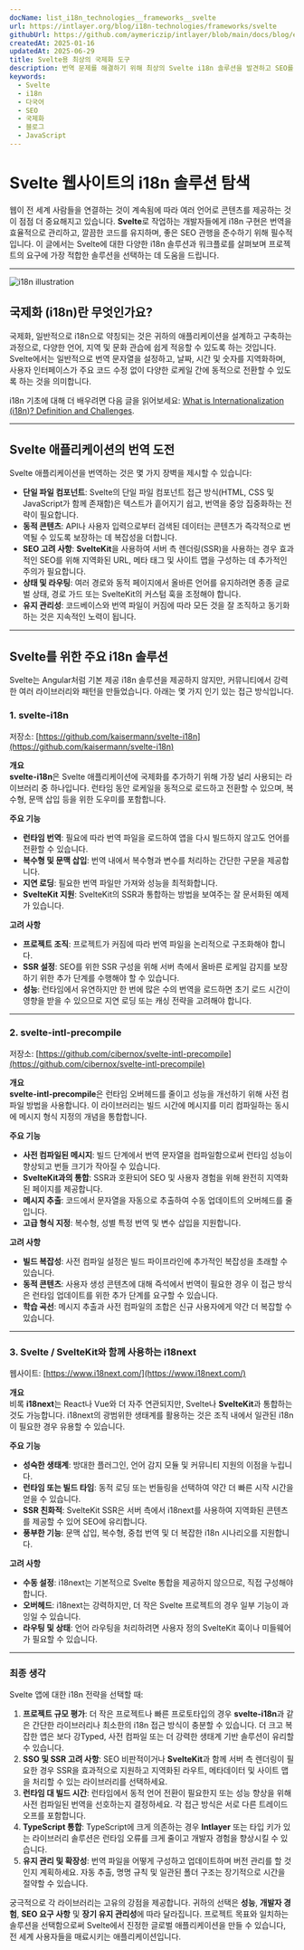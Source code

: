 ```yaml
---
docName: list_i18n_technologies__frameworks__svelte
url: https://intlayer.org/blog/i18n-technologies/frameworks/svelte
githubUrl: https://github.com/aymericzip/intlayer/blob/main/docs/blog/en/list_i18n_technologies/frameworks/svelte.md
createdAt: 2025-01-16
updatedAt: 2025-06-29
title: Svelte용 최상의 국제화 도구
description: 번역 문제를 해결하기 위해 최상의 Svelte i18n 솔루션을 발견하고 SEO를 향상시키고 전세계 웹 경험을 제공합니다.
keywords:
  - Svelte
  - i18n
  - 다국어
  - SEO
  - 국제화
  - 블로그
  - JavaScript
---
```


# Svelte 웹사이트의 i18n 솔루션 탐색

웹이 전 세계 사람들을 연결하는 것이 계속됨에 따라 여러 언어로 콘텐츠를 제공하는 것이 점점 더 중요해지고 있습니다. **Svelte**로 작업하는 개발자들에게 i18n 구현은 번역을 효율적으로 관리하고, 깔끔한 코드를 유지하며, 좋은 SEO 관행을 준수하기 위해 필수적입니다. 이 글에서는 Svelte에 대한 다양한 i18n 솔루션과 워크플로를 살펴보며 프로젝트의 요구에 가장 적합한 솔루션을 선택하는 데 도움을 드립니다.

---

![i18n illustration](https://github.com/aymericzip/intlayer/blob/main/docs/docs/ko/assets/i18n.webp)

## 국제화 (i18n)란 무엇인가요?

국제화, 일반적으로 i18n으로 약칭되는 것은 귀하의 애플리케이션을 설계하고 구축하는 과정으로, 다양한 언어, 지역 및 문화 관습에 쉽게 적응할 수 있도록 하는 것입니다. Svelte에서는 일반적으로 번역 문자열을 설정하고, 날짜, 시간 및 숫자를 지역화하며, 사용자 인터페이스가 주요 코드 수정 없이 다양한 로케일 간에 동적으로 전환할 수 있도록 하는 것을 의미합니다.

i18n 기초에 대해 더 배우려면 다음 글을 읽어보세요: [What is Internationalization (i18n)? Definition and Challenges](https://github.com/aymericzip/intlayer/blob/main/docs/docs/ko/what_is_internationalization.md).

---

## Svelte 애플리케이션의 번역 도전

Svelte 애플리케이션을 번역하는 것은 몇 가지 장벽을 제시할 수 있습니다:

- **단일 파일 컴포넌트**: Svelte의 단일 파일 컴포넌트 접근 방식(HTML, CSS 및 JavaScript가 함께 존재함)은 텍스트가 흩어지기 쉽고, 번역을 중앙 집중화하는 전략이 필요합니다.
- **동적 콘텐츠**: API나 사용자 입력으로부터 검색된 데이터는 콘텐츠가 즉각적으로 번역될 수 있도록 보장하는 데 복잡성을 더합니다.
- **SEO 고려 사항**: **SvelteKit**을 사용하여 서버 측 렌더링(SSR)을 사용하는 경우 효과적인 SEO를 위해 지역화된 URL, 메타 태그 및 사이트 맵을 구성하는 데 추가적인 주의가 필요합니다.
- **상태 및 라우팅**: 여러 경로와 동적 페이지에서 올바른 언어를 유지하려면 종종 글로벌 상태, 경로 가드 또는 SvelteKit의 커스텀 훅을 조정해야 합니다.
- **유지 관리성**: 코드베이스와 번역 파일이 커짐에 따라 모든 것을 잘 조직하고 동기화하는 것은 지속적인 노력이 됩니다.

---

## Svelte를 위한 주요 i18n 솔루션

Svelte는 Angular처럼 기본 제공 i18n 솔루션을 제공하지 않지만, 커뮤니티에서 강력한 여러 라이브러리와 패턴을 만들었습니다. 아래는 몇 가지 인기 있는 접근 방식입니다.

### 1. svelte-i18n

저장소: [https://github.com/kaisermann/svelte-i18n](https://github.com/kaisermann/svelte-i18n)

**개요**  
**svelte-i18n**은 Svelte 애플리케이션에 국제화를 추가하기 위해 가장 널리 사용되는 라이브러리 중 하나입니다. 런타임 동안 로케일을 동적으로 로드하고 전환할 수 있으며, 복수형, 문맥 삽입 등을 위한 도우미를 포함합니다.

**주요 기능**

- **런타임 번역**: 필요에 따라 번역 파일을 로드하여 앱을 다시 빌드하지 않고도 언어를 전환할 수 있습니다.
- **복수형 및 문맥 삽입**: 번역 내에서 복수형과 변수를 처리하는 간단한 구문을 제공합니다.
- **지연 로딩**: 필요한 번역 파일만 가져와 성능을 최적화합니다.
- **SvelteKit 지원**: SvelteKit의 SSR과 통합하는 방법을 보여주는 잘 문서화된 예제가 있습니다.

**고려 사항**

- **프로젝트 조직**: 프로젝트가 커짐에 따라 번역 파일을 논리적으로 구조화해야 합니다.
- **SSR 설정**: SEO를 위한 SSR 구성을 위해 서버 측에서 올바른 로케일 감지를 보장하기 위한 추가 단계를 수행해야 할 수 있습니다.
- **성능**: 런타임에서 유연하지만 한 번에 많은 수의 번역을 로드하면 초기 로드 시간이 영향을 받을 수 있으므로 지연 로딩 또는 캐싱 전략을 고려해야 합니다.

---

### 2. svelte-intl-precompile

저장소: [https://github.com/cibernox/svelte-intl-precompile](https://github.com/cibernox/svelte-intl-precompile)

**개요**  
**svelte-intl-precompile**은 런타임 오버헤드를 줄이고 성능을 개선하기 위해 사전 컴파일 방법을 사용합니다. 이 라이브러리는 빌드 시간에 메시지를 미리 컴파일하는 동시에 메시지 형식 지정의 개념을 통합합니다.

**주요 기능**

- **사전 컴파일된 메시지**: 빌드 단계에서 번역 문자열을 컴파일함으로써 런타임 성능이 향상되고 번들 크기가 작아질 수 있습니다.
- **SvelteKit과의 통합**: SSR과 호환되어 SEO 및 사용자 경험을 위해 완전히 지역화된 페이지를 제공합니다.
- **메시지 추출**: 코드에서 문자열을 자동으로 추출하여 수동 업데이트의 오버헤드를 줄입니다.
- **고급 형식 지정**: 복수형, 성별 특정 번역 및 변수 삽입을 지원합니다.

**고려 사항**

- **빌드 복잡성**: 사전 컴파일 설정은 빌드 파이프라인에 추가적인 복잡성을 초래할 수 있습니다.
- **동적 콘텐츠**: 사용자 생성 콘텐츠에 대해 즉석에서 번역이 필요한 경우 이 접근 방식은 런타임 업데이트를 위한 추가 단계를 요구할 수 있습니다.
- **학습 곡선**: 메시지 추출과 사전 컴파일의 조합은 신규 사용자에게 약간 더 복잡할 수 있습니다.

---

### 3. Svelte / SvelteKit와 함께 사용하는 i18next

웹사이트: [https://www.i18next.com/](https://www.i18next.com/)

**개요**  
비록 **i18next**는 React나 Vue와 더 자주 연관되지만, Svelte나 **SvelteKit**과 통합하는 것도 가능합니다. i18next의 광범위한 생태계를 활용하는 것은 조직 내에서 일관된 i18n이 필요한 경우 유용할 수 있습니다.

**주요 기능**

- **성숙한 생태계**: 방대한 플러그인, 언어 감지 모듈 및 커뮤니티 지원의 이점을 누립니다.
- **런타임 또는 빌드 타임**: 동적 로딩 또는 번들링을 선택하여 약간 더 빠른 시작 시간을 얻을 수 있습니다.
- **SSR 친화적**: SvelteKit SSR은 서버 측에서 i18next를 사용하여 지역화된 콘텐츠를 제공할 수 있어 SEO에 유리합니다.
- **풍부한 기능**: 문맥 삽입, 복수형, 중첩 번역 및 더 복잡한 i18n 시나리오를 지원합니다.

**고려 사항**

- **수동 설정**: i18next는 기본적으로 Svelte 통합을 제공하지 않으므로, 직접 구성해야 합니다.
- **오버헤드**: i18next는 강력하지만, 더 작은 Svelte 프로젝트의 경우 일부 기능이 과잉일 수 있습니다.
- **라우팅 및 상태**: 언어 라우팅을 처리하려면 사용자 정의 SvelteKit 훅이나 미들웨어가 필요할 수 있습니다.

---

### 최종 생각

Svelte 앱에 대한 i18n 전략을 선택할 때:

1. **프로젝트 규모 평가**: 더 작은 프로젝트나 빠른 프로토타입의 경우 **svelte-i18n**과 같은 간단한 라이브러리나 최소한의 i18n 접근 방식이 충분할 수 있습니다. 더 크고 복잡한 앱은 보다 강Typed, 사전 컴파일 또는 더 강력한 생태계 기반 솔루션이 유리할 수 있습니다.
2. **SSO 및 SSR 고려 사항**: SEO 비판적이거나 **SvelteKit**과 함께 서버 측 렌더링이 필요한 경우 SSR을 효과적으로 지원하고 지역화된 라우트, 메타데이터 및 사이트 맵을 처리할 수 있는 라이브러리를 선택하세요.
3. **런타임 대 빌드 시간**: 런타임에서 동적 언어 전환이 필요한지 또는 성능 향상을 위해 사전 컴파일된 번역을 선호하는지 결정하세요. 각 접근 방식은 서로 다른 트레이드오프를 포함합니다.
4. **TypeScript 통합**: TypeScript에 크게 의존하는 경우 **Intlayer** 또는 타입 키가 있는 라이브러리 솔루션은 런타임 오류를 크게 줄이고 개발자 경험을 향상시킬 수 있습니다.
5. **유지 관리 및 확장성**: 번역 파일을 어떻게 구성하고 업데이트하며 버전 관리를 할 것인지 계획하세요. 자동 추출, 명명 규칙 및 일관된 폴더 구조는 장기적으로 시간을 절약할 수 있습니다.

궁극적으로 각 라이브러리는 고유의 강점을 제공합니다. 귀하의 선택은 **성능**, **개발자 경험**, **SEO 요구 사항** 및 **장기 유지 관리성**에 따라 달라집니다. 프로젝트 목표와 일치하는 솔루션을 선택함으로써 Svelte에서 진정한 글로벌 애플리케이션을 만들 수 있습니다, 전 세계 사용자들을 매료시키는 애플리케이션입니다.

